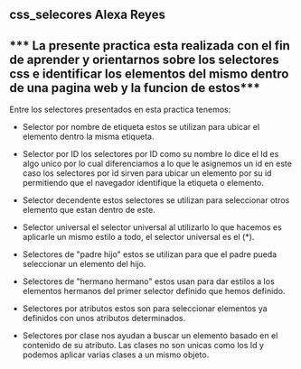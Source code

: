 ## css_selecores Alexa Reyes

## *** La presente practica esta realizada con el fin de aprender y orientarnos sobre los selectores css e identificar los elementos del mismo dentro de una pagina web y la funcion de estos*** 

Entre los selectores presentados en esta practica tenemos:
 
 * Selector por nombre de etiqueta estos se utilizan para ubicar el elemento dentro la misma etiqueta.

 * Selector por ID los selectores por ID como su nombre lo dice el Id es algo unico por lo cual diferenciamos a lo que le asignemos un id en este caso los selectores por id sirven para ubicar un elemento por su id permitiendo que el navegador identifique la etiqueta o elemento. 

 * Selector decendente estos selectores se utilizan para seleccionar otros elemento que estan dentro de este.

 * Selector universal el selector universal al utilizarlo lo que hacemos es aplicarle un mismo estilo a todo, el selector universal es el (*).

 * Selectores de "padre hijo" estos se utilizan para que el padre pueda seleccionar un elemento del hijo.

 * Selectores de "hermano hermano" estos usan para dar estilos a los elementos hermanos del primer selector definido que hemos definido.

 * Selectores por atributos estos son para seleccionar elementos ya definidos con unos atributos determinados.

 * Selectores por clase nos ayudan a buscar un elemento basado en el contenido de su atributo. Las clases no son unicas como los Id y podemos aplicar varias clases a un mismo objeto.
